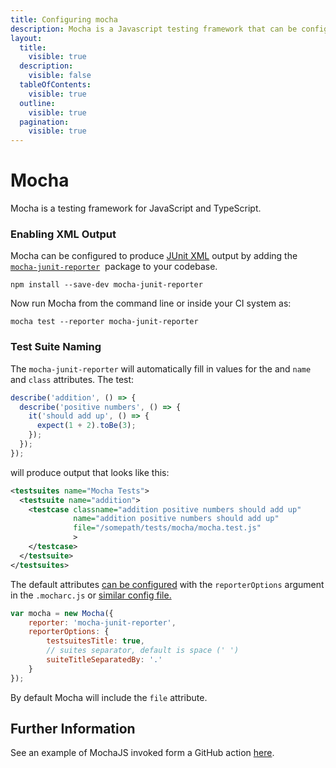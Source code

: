 ```yaml
---
title: Configuring mocha
description: Mocha is a Javascript testing framework that can be configured to output XML
layout:
  title:
    visible: true
  description:
    visible: false
  tableOfContents:
    visible: true
  outline:
    visible: true
  pagination:
    visible: true
---
```


# Mocha

Mocha is a testing framework for JavaScript and TypeScript.

### Enabling XML Output

Mocha can be configured to produce [JUnit XML](https://github.com/testmoapp/junitxml) output by adding the [`mocha-junit-reporter`](https://www.npmjs.com/package/mocha-junit-reporter)  package to your codebase.

```shell
npm install --save-dev mocha-junit-reporter
```
Now run Mocha from the command line or inside your CI system as:

```shell
mocha test --reporter mocha-junit-reporter
```

### Test Suite Naming

The `mocha-junit-reporter` will automatically fill in values for the _<testcase>_ and _<testsuite>_ `name` and `class` attributes. The test:

```javascript
describe('addition', () => {
  describe('positive numbers', () => {
    it('should add up', () => {
      expect(1 + 2).toBe(3);
    });
  });
});
```
will produce output that looks like this:

```xml
<testsuites name="Mocha Tests">
  <testsuite name="addition">
    <testcase classname="addition positive numbers should add up" 
              name="addition positive numbers should add up"
              file="/somepath/tests/mocha/mocha.test.js"
              >
    </testcase>
  </testsuite>
</testsuites>
```
The default attributes [can be configured](https://www.npmjs.com/package/mocha-junit-reporter) with the `reporterOptions` argument in the  `.mocharc.js` or [similar config file.](https://mochajs.org/#configuring-mocha-nodejs)

```javascript
var mocha = new Mocha({
    reporter: 'mocha-junit-reporter',
    reporterOptions: {
        testsuitesTitle: true,
        // suites separator, default is space (' ')
        suiteTitleSeparatedBy: '.' 
    }
});
```
By default Mocha will include the `file` attribute.

## Further Information

See an example of MochaJS invoked form a GitHub action [here](https://github.com/trunk-io/flake-factory/blob/main/.github/workflows/javascript-tests.yaml#L29).

